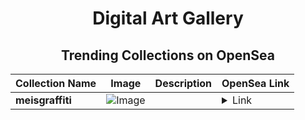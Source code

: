 <div align="center">

# Digital Art Gallery

## Trending Collections on OpenSea

| Collection Name                       | Image                                                                                     | Description                       | OpenSea Link                                                                                          |
|---------------------------------------|-------------------------------------------------------------------------------------------|-----------------------------------|--------------------------------------------------------------------------------------------------------|
| **meisgraffiti** | ![Image](https://i.seadn.io/s/raw/files/044fbcce9795e733b1b84cb01c30b6a4.jpg?w=500&auto=format?w=200&auto=format) |  | <details><summary>Link</summary>[meisgraffiti](https://opensea.io/collection/meisgraffiti)</details> |

</div>